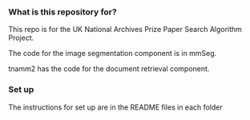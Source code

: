 ### What is this repository for? ###

This repo is for the UK National Archives Prize Paper Search Algorithm Project.

The code for the image segmentation component is in mmSeg.

tnamm2 has the code for the document retrieval component.

### Set up ###

The instructions for set up are in the README files in each folder
